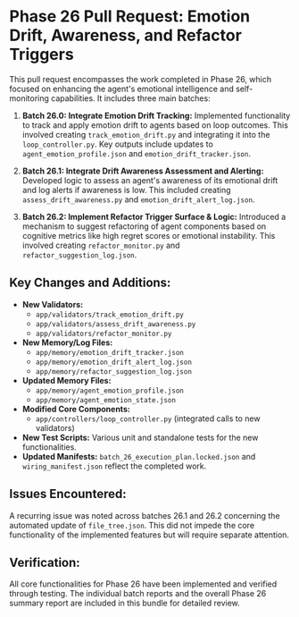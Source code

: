 # Phase 26 Pull Request: Emotion Drift, Awareness, and Refactor Triggers

This pull request encompasses the work completed in Phase 26, which focused on enhancing the agent's emotional intelligence and self-monitoring capabilities. It includes three main batches:

1.  **Batch 26.0: Integrate Emotion Drift Tracking:** Implemented functionality to track and apply emotion drift to agents based on loop outcomes. This involved creating `track_emotion_drift.py` and integrating it into the `loop_controller.py`. Key outputs include updates to `agent_emotion_profile.json` and `emotion_drift_tracker.json`.

2.  **Batch 26.1: Integrate Drift Awareness Assessment and Alerting:** Developed logic to assess an agent's awareness of its emotional drift and log alerts if awareness is low. This included creating `assess_drift_awareness.py` and `emotion_drift_alert_log.json`.

3.  **Batch 26.2: Implement Refactor Trigger Surface & Logic:** Introduced a mechanism to suggest refactoring of agent components based on cognitive metrics like high regret scores or emotional instability. This involved creating `refactor_monitor.py` and `refactor_suggestion_log.json`.

## Key Changes and Additions:

*   **New Validators:**
    *   `app/validators/track_emotion_drift.py`
    *   `app/validators/assess_drift_awareness.py`
    *   `app/validators/refactor_monitor.py`
*   **New Memory/Log Files:**
    *   `app/memory/emotion_drift_tracker.json`
    *   `app/memory/emotion_drift_alert_log.json`
    *   `app/memory/refactor_suggestion_log.json`
*   **Updated Memory Files:**
    *   `app/memory/agent_emotion_profile.json`
    *   `app/memory/agent_emotion_state.json`
*   **Modified Core Components:**
    *   `app/controllers/loop_controller.py` (integrated calls to new validators)
*   **New Test Scripts:** Various unit and standalone tests for the new functionalities.
*   **Updated Manifests:** `batch_26_execution_plan.locked.json` and `wiring_manifest.json` reflect the completed work.

## Issues Encountered:

A recurring issue was noted across batches 26.1 and 26.2 concerning the automated update of `file_tree.json`. This did not impede the core functionality of the implemented features but will require separate attention.

## Verification:

All core functionalities for Phase 26 have been implemented and verified through testing. The individual batch reports and the overall Phase 26 summary report are included in this bundle for detailed review.

